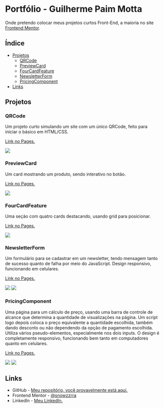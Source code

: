 # Portfólio - Guilherme Paim Motta
Onde pretendo colocar meus projetos curtos Front-End, a maioria no site [Frontend Mentor](https://www.frontendmentor.io).

## Índice

- [Projetos](#projetos)
  - [QRCode](#qrcode)
  - [PreviewCard](#previewcard)
  - [FourCardFeature](#fourcardfeature)
  - [NewsletterForm](#newsletterform)
  - [PricingComponent](#pricingcomponent)
- [Links](#links)

## Projetos

### QRCode

Um projeto curto simulando um site com um único QRCode, feito para iniciar o básico em HTML/CSS.

[Link no Pages.](https://snowzzrra.github.io/projetos-portfolio/QRCode/index.html)

![](QRCode/screenshot.png)

### PreviewCard

Um card mostrando um produto, sendo interativo no botão.

[Link no Pages.](https://snowzzrra.github.io/projetos-portfolio/PreviewCard/index.html)

![](PreviewCard/screenshot.png)

### FourCardFeature

Uma seção com quatro cards destacando, usando grid para posicionar.

[Link no Pages.](https://snowzzrra.github.io/projetos-portfolio/FourCardFeature/index.html)

![](FourCardFeature/screenshot.png)

### NewsletterForm

Um formulário para se cadastrar em um newsletter, tendo mensagem tanto de sucesso quanto de falha por meio do JavaScript. Design responsivo, funcionando em celulares.

[Link no Pages.](https://snowzzrra.github.io/projetos-portfolio/NewsletterForm/index.html)

![](NewsletterForm/screenshot.png)
![](NewsletterForm/screenshot-mobile.png)

### PricingComponent

Uma página para um cálculo de preço, usando uma barra de controle de alcance que determina a quantidade de visualizações na página. Um script logo depois coloca o preço equivalente a quantidade escolhida, também dando desconto ou não dependendo da opção de pagamento escolhida. Utiliza vários pseudo-elementos, especialmente nos dois inputs. O design é completamente responsivo, funcionando bem tanto em computadores quanto em celulares.

[Link no Pages.](https://snowzzrra.github.io/projetos-portfolio/PricingComponent/index.html)

![](PricingComponent/screenshot.png)
![](PricingComponent/screenshot-mobile.png)

## Links

- GitHub - [Meu repositório, você provavelmente está aqui.](https://github.com/snowzzrra)
- Frontend Mentor - [@snowzzrra](https://www.frontendmentor.io/profile/snowzzrra)
- LinkedIn - [Meu LinkedIn.](https://www.linkedin.com/in/guilherme-paim-motta-b4942b232/)